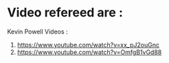 Video refereed are :
====================
Kevin Powell Videos :
1. https://www.youtube.com/watch?v=xx_pJ2ouGnc
2. https://www.youtube.com/watch?v=OmfgB1vGd88

